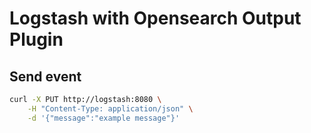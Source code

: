 # Logstash with Opensearch Output Plugin

## Send event
```bash
curl -X PUT http://logstash:8080 \
    -H "Content-Type: application/json" \
    -d '{"message":"example message"}'
```